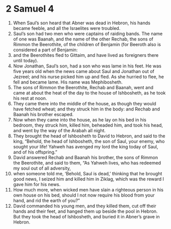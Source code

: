 ﻿
# 2 Samuel 4
1. When Saul’s son heard that Abner was dead in Hebron, his hands became feeble, and all the Israelites were troubled. 
2. Saul’s son had two men who were captains of raiding bands. The name of one was Baanah, and the name of the other Rechab, the sons of Rimmon the Beerothite, of the children of Benjamin (for Beeroth also is considered a part of Benjamin: 
3. and the Beerothites fled to Gittaim, and have lived as foreigners there until today). 
4. Now Jonathan, Saul’s son, had a son who was lame in his feet. He was five years old when the news came about Saul and Jonathan out of Jezreel; and his nurse picked him up and fled. As she hurried to flee, he fell and became lame. His name was Mephibosheth. 
5. The sons of Rimmon the Beerothite, Rechab and Baanah, went and came at about the heat of the day to the house of Ishbosheth, as he took his rest at noon. 
6. They came there into the middle of the house, as though they would have fetched wheat; and they struck him in the body: and Rechab and Baanah his brother escaped. 
7. Now when they came into the house, as he lay on his bed in his bedroom, they struck him, killed him, beheaded him, and took his head, and went by the way of the Arabah all night. 
8. They brought the head of Ishbosheth to David to Hebron, and said to the king, “Behold, the head of Ishbosheth, the son of Saul, your enemy, who sought your life! Yahweh has avenged my lord the king today of Saul, and of his offspring.” 
9. David answered Rechab and Baanah his brother, the sons of Rimmon the Beerothite, and said to them, “As Yahweh lives, who has redeemed my soul out of all adversity, 
10. when someone told me, ‘Behold, Saul is dead,’ thinking that he brought good news, I seized him and killed him in Ziklag, which was the reward I gave him for his news. 
11. How much more, when wicked men have slain a righteous person in his own house on his bed, should I not now require his blood from your hand, and rid the earth of you?” 
12. David commanded his young men, and they killed them, cut off their hands and their feet, and hanged them up beside the pool in Hebron. But they took the head of Ishbosheth, and buried it in Abner’s grave in Hebron. 
